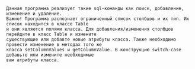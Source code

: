 	Данная программа реализует такие sql-команды как поиск, добавление, изменение и удаление.
	Важно! Программа распознает ограниченный список столбцов и их тип. Их список находится в классе Table 
	и они являются полями класса. Для добавления/изменения столбцов перейдите в класс Table и измените 
	существующие или добавте новые атрибуты класса. Также необходимо провести изменение в методах того же 
	класса setColumnValues и getColumnValue. В конструкцию switch-case добавьте или измените необходимые 
	вам атрибуты класса.
